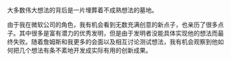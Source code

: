 大多数伟大想法的背后是一片埋葬着不成熟想法的墓地。

由于我在微软公司的角色，我有机会看到无数充满创意的新点子，也亲历了很多点子。其中很多是富有潜力的优秀发明，但是由于发明者没能具体实现他的想法而最终失败。随着詹姆斯和我更多的会面以及相互讨论测试想法，我有机会观察到他如何把几个想法有条不紊地开发成实际有用的创新成果。